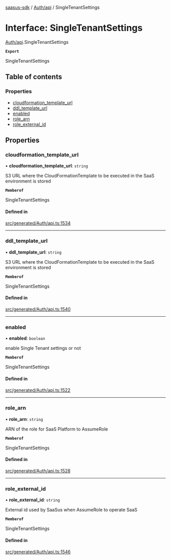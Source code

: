 [saasus-sdk](../README.md) / [Auth/api](../modules/Auth_api.md) / SingleTenantSettings

# Interface: SingleTenantSettings

[Auth/api](../modules/Auth_api.md).SingleTenantSettings

**`Export`**

SingleTenantSettings

## Table of contents

### Properties

- [cloudformation\_template\_url](Auth_api.SingleTenantSettings.md#cloudformation_template_url)
- [ddl\_template\_url](Auth_api.SingleTenantSettings.md#ddl_template_url)
- [enabled](Auth_api.SingleTenantSettings.md#enabled)
- [role\_arn](Auth_api.SingleTenantSettings.md#role_arn)
- [role\_external\_id](Auth_api.SingleTenantSettings.md#role_external_id)

## Properties

### cloudformation\_template\_url

• **cloudformation\_template\_url**: `string`

S3 URL where the CloudFormationTemplate to be executed in the SaaS environment is stored

**`Memberof`**

SingleTenantSettings

#### Defined in

[src/generated/Auth/api.ts:1534](https://github.com/saasus-platform/saasus-sdk-javascript/blob/c67ac22/src/generated/Auth/api.ts#L1534)

___

### ddl\_template\_url

• **ddl\_template\_url**: `string`

S3 URL where the CloudFormationTemplate to be executed in the SaaS environment is stored

**`Memberof`**

SingleTenantSettings

#### Defined in

[src/generated/Auth/api.ts:1540](https://github.com/saasus-platform/saasus-sdk-javascript/blob/c67ac22/src/generated/Auth/api.ts#L1540)

___

### enabled

• **enabled**: `boolean`

enable Single Tenant settings or not

**`Memberof`**

SingleTenantSettings

#### Defined in

[src/generated/Auth/api.ts:1522](https://github.com/saasus-platform/saasus-sdk-javascript/blob/c67ac22/src/generated/Auth/api.ts#L1522)

___

### role\_arn

• **role\_arn**: `string`

ARN of the role for SaaS Platform to AssumeRole

**`Memberof`**

SingleTenantSettings

#### Defined in

[src/generated/Auth/api.ts:1528](https://github.com/saasus-platform/saasus-sdk-javascript/blob/c67ac22/src/generated/Auth/api.ts#L1528)

___

### role\_external\_id

• **role\_external\_id**: `string`

External id used by SaaSus when AssumeRole to operate SaaS

**`Memberof`**

SingleTenantSettings

#### Defined in

[src/generated/Auth/api.ts:1546](https://github.com/saasus-platform/saasus-sdk-javascript/blob/c67ac22/src/generated/Auth/api.ts#L1546)

